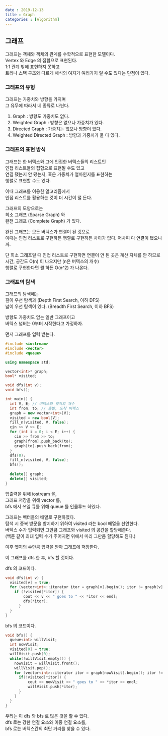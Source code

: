 ```yaml
---
date : 2019-12-13
title : Graph
categories : [Algorithm]
---
```


## 그래프

그래프는 객체와 객체의 관계를 수학적으로 표현한 모델이다.   
Vertex 와 Edge 의 집합으로 표현된다.  
1:1 관계 밖에 표현하지 못하고  
트리나 스택 구조와 다르게 해석의 여지가 여러가지 일 수도 있다는 단점이 있다.  

### 그래프의 유형  

그래프는 가중치와 방향을 가지며  
그 유무에 따라서 네 종류로 나뉜다.  

1. Graph : 방향도 가중치도 없다.  
2. Weighted Graph : 방향은 없으나 가중치가 있다.  
3. Directed Graph : 가중치는 없으나 방향이 있다.  
4. Weighted Directed Graph : 방향과 가중치가 둘 다 있다.  

### 그래프의 표현 방식

그래프는 한 버텍스와 그에 인접한 버텍스들의 리스트인  
인접 리스트들의 집합으로 표현될 수도 있고  
연결 됐는지 안 됐는지, 혹은 가중치가 얼마인지를 표현하는  
행렬로 표현할 수도 있다.  

이때 그래프를 이용한 알고리즘에서  
인접 리스트를 활용하는 것이 더 시간이 덜 든다.  


그래프의 모양으로는  
희소 그래프 (Sparse Graph) 와  
완전 그래프 (Complete Graph) 가 있다.  

완전 그래프는 모든 버텍스가 연결이 된 것으로  
이때는 인접 리스트로 구현하든 행렬로 구현하든 차이가 없다. 어차피 다 연결이 됐으니까.  

단 희소 그래프일 때 인접 리스트로 구현하면 연결이 안 된 곳은 계산 자체를 안 하므로  
시간, 공간도 O(n) 이 나오지만 (n은 버텍스의 개수)  
행렬로 구현한다면 뭘 하든 O(n^2) 가 나온다.  


### 그래프의 탐색

그래프의 탐색에는  
깊이 우선 탐색과 (Depth First Search, 이하 DFS)  
넓이 우선 탐색이 있다. (Breadth First Search, 이하 BFS)  

방향도 가중치도 없는 일반 그래프이고  
버텍스 넘버는 0부터 시작한다고 가정하자.  

먼저 그래프를 입력 받는다.  

```C++
#include <iostream>
#include <vector>
#include <queue>

using namespace std;

vector<int>* graph;
bool* visited;

void dfs(int v);
void bfs();

int main() {
  int V, E; // 버텍스와 엣지의 개수
  int from, to; // 출발, 도착 버텍스 
  graph = new vector<int>[V];
  visited = new bool[V];
  fill_n(visited, V, false);
  cin >> V >> E;
  for (int i = 0; i < E; i++) {
    cin >> from >> to;
    graph[from].push_back(to);
    graph[to].push_back(from);
  }
  dfs(0);
  fill_n(visited, V, false);
  bfs();
  
  delete[] graph;
  delete[] visited;
}
```

입출력을 위해 iostream 을,  
그래프 저장을 위해 vector 를,  
bfs 에서 쓰일 큐를 위해 queue 를 인클루드 하였다.  

그래프는 벡터들의 배열로 구현하였다.  
탐색 시 중복 방문을 방지하기 위하여 visited 라는 bool 배열을 선언한다.  
버텍스 수가 입력되면 그만큼 그래프와 visited 의 공간을 할당해준다.  
(백준 같이 최대 입력 수가 주어지면 위에서 미리 그만큼 할당해도 된다.)  

이후 엣지의 수만큼 입력을 받아 그래프에 저장한다.  

이 그래프를 dfs 한 후, bfs 할 것이다.  


dfs 의 코드이다.  

```C++
void dfs(int v) {
  visited[v] = true;
  for (vector<int>::iterator itor = graph[v].begin(); itor != graph[v].end(); ++itor) {
    if (!visited[*itor]) {
        cout << v << " goes to " << *itor << endl;
        dfs(*itor);
      }
  }
}
```

bfs 의 코드이다.  

```C++
void bfs() {
  queue<int> willVisit;
  int nowVisit;
  visited[0] = true;
  willVisit.push(0);
  while(!willVisit.empty()) {
    nowVisit = willVisit.front();
    willVisit.pop();
    for (vector<int>::iterator itor = graph[nowVisit].begin(); itor != graph[nowVisit].end(); ++itor) {
      if(!visited[*itor]) {
          cout << nowVisit << " goes to " << *itor << endl;
          willVisit.push(*itor);
      }
    }
  }
}
```

우리는 이 dfs 와 bfs 로 많은 것을 할 수 있다.  
dfs 로는 강한 연결 요소와 이중 연결 요소를,  
bfs 로는 버텍스간의 최단 거리를 찾을 수 있다.  
